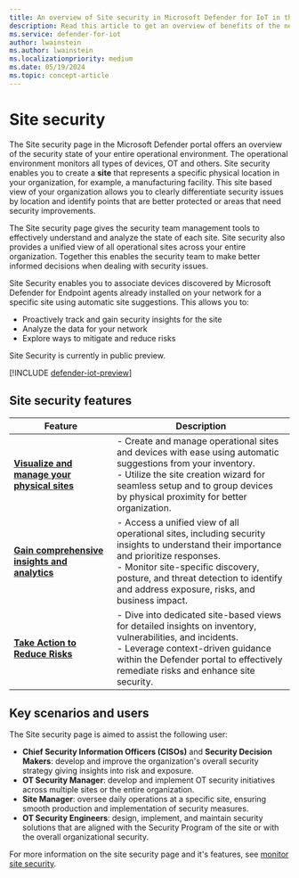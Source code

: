 ```yaml
---
title: An overview of Site security in Microsoft Defender for IoT in the Microsoft Defender portal.  
description: Read this article to get an overview of benefits of the new Site Security features in Microsoft Defender for IoT in the Microsoft Defender portal.
ms.service: defender-for-iot
author: lwainstein
ms.author: lwainstein
ms.localizationpriority: medium
ms.date: 05/19/2024
ms.topic: concept-article
---
```


# Site security

The Site security page in the Microsoft Defender portal offers an overview of the security state of your entire operational environment. The operational environment monitors all types of devices, OT and others. Site security enables you to create a **site** that represents a specific physical location in your organization, for example, a manufacturing facility. This site based view of your organization allows you to clearly differentiate security issues by location and identify points that are better protected or areas that need security improvements.

The Site security page gives the security team management tools to effectively understand and analyze the state of each site. Site security also provides a unified view of all operational sites across your entire organization. Together this enables the security team to make better informed decisions when dealing with security issues.

Site Security enables you to associate devices discovered by Microsoft Defender for Endpoint agents already installed on your network for a specific site using automatic site suggestions. This allows you to:

- Proactively track and gain security insights for the site
- Analyze the data for your network
- Explore ways to mitigate and reduce risks

Site Security is currently in public preview.

[!INCLUDE [defender-iot-preview](../includes//defender-for-iot-defender-public-preview.md)]

## Site security features

| Feature | Description|
|----|----|
|**[Visualize and manage your physical sites](set-up-sites.md)**| - Create and manage operational sites and devices with ease using automatic suggestions from your inventory.<br>- Utilize the site creation wizard for seamless setup and to group devices by physical proximity for better organization.|
|**[Gain comprehensive insights and analytics](monitor-site-security.md)**|- Access a unified view of all operational sites, including security insights to understand their importance and prioritize responses.<br>- Monitor site-specific discovery, posture, and threat detection to identify and address exposure, risks, and business impact.|
|**[Take Action to Reduce Risks](monitor-site-security.md)**|- Dive into dedicated site-based views for detailed insights on inventory, vulnerabilities, and incidents.<br>- Leverage context-driven guidance within the Defender portal to effectively remediate risks and enhance site security.|

## Key scenarios and users

The Site security page is aimed to assist the following user:

- **Chief Security Information Officers (CISOs)** and **Security Decision Makers**: develop and improve the organization's overall security strategy giving insights into risk and exposure.  
- **OT Security Manager**: develop and implement OT security initiatives across multiple sites or the entire organization.
- **Site Manager**: oversee daily operations at a specific site, ensuring smooth production and implementation of security measures.
- **OT Security Engineers**: design, implement, and maintain security solutions that are aligned with the Security Program of the site or with the overall organizational security.

For more information on the site security page and it's features, see [monitor site security](monitor-site-security.md).
